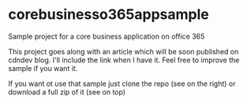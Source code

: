 corebusinesso365appsample
=========================

Sample project for a core business application on office 365

This project goes along with an article which will be soon published on cdndev blog. I'll include the link when I have it.
Feel free to improve the sample if you want it.

If you want ot use that sample just clone the repo (see on the right) or download a full zip of it (see on top)
